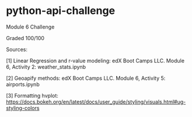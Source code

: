 # python-api-challenge
Module 6 Challenge

Graded 100/100

Sources:

[1] Linear Regression and r-value modeling:
	edX Boot Camps LLC. Module 6, Activity 2: weather_stats.ipynb

[2] Geoapify methods:
	edX Boot Camps LLC. Module 6, Activity 5: airports.ipynb


[3] Formatting hvplot:
	https://docs.bokeh.org/en/latest/docs/user_guide/styling/visuals.html#ug-styling-colors